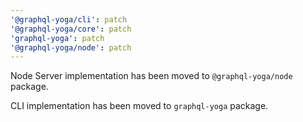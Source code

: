 ```yaml
---
'@graphql-yoga/cli': patch
'@graphql-yoga/core': patch
'graphql-yoga': patch
'@graphql-yoga/node': patch
---
```


Node Server implementation has been moved to `@graphql-yoga/node` package.

CLI implementation has been moved to
`graphql-yoga` package.
